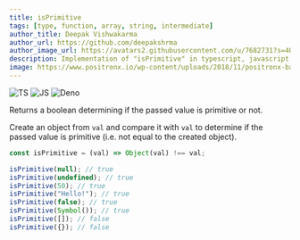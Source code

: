 ```yaml
---
title: isPrimitive
tags: [type, function, array, string, intermediate]
author_title: Deepak Vishwakarma
author_url: https://github.com/deepakshrma
author_image_url: https://avatars2.githubusercontent.com/u/7682731?s=400
description: Implementation of "isPrimitive" in typescript, javascript and deno.
image: https://www.positronx.io/wp-content/uploads/2018/11/positronx-banner-1152-1.jpg
---
```


![TS](https://img.shields.io/badge/supports-typescript-blue.svg?style=flat-square)
![JS](https://img.shields.io/badge/supports-javascript-yellow.svg?style=flat-square)
![Deno](https://img.shields.io/badge/supports-deno-green.svg?style=flat-square)

Returns a boolean determining if the passed value is primitive or not.

Create an object from `val` and compare it with `val` to determine if the passed value is primitive (i.e. not equal to the created object).

```ts title="typescript"
const isPrimitive = (val) => Object(val) !== val;
```

```ts title="typescript"
isPrimitive(null); // true
isPrimitive(undefined); // true
isPrimitive(50); // true
isPrimitive("Hello!"); // true
isPrimitive(false); // true
isPrimitive(Symbol()); // true
isPrimitive([]); // false
isPrimitive({}); // false
```
